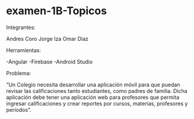 # examen-1B-Topicos

Integrantes:

Andres Coro
Jorge Iza
Omar Diaz

Herramientas:

-Angular
-Firebase
-Android Studio

Problema:

“Un Colegio necesita desarrollar una aplicación móvil para que puedan revisar las
calificaciones tanto estudiantes, como padres de familia. Dicha aplicación debe tener una
aplicación web para profesores que permita ingresar calificaciones y crear reportes por
cursos, materias, profesores y períodos”.
